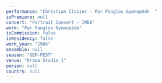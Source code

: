 ```yaml
---
performance: "Christian Clozier - Par Panglos Gymnopède  "
isPremiere: null
concert: "Portrait Concert - IMEB"
work: "Par Panglos Gymnopède"
isCommission: false
isResidency: false
work_year: "1984"
ensemble: null
season: "GEM-FEST"
venue: "Drama Studio 1"
person: null
country: null
---
```



